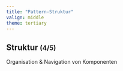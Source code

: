 ```yaml
---
title: "Pattern-Struktur"
valign: middle
theme: tertiary
---
```

## Struktur <small>(4/5)</small>

Organisation & Navigation von Komponenten
